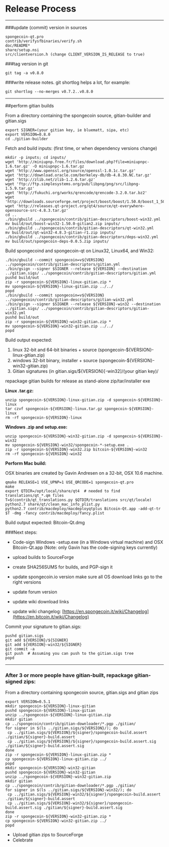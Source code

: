 Release Process
====================

* * *

###update (commit) version in sources


	spongecoin-qt.pro
	contrib/verifysfbinaries/verify.sh
	doc/README*
	share/setup.nsi
	src/clientversion.h (change CLIENT_VERSION_IS_RELEASE to true)

###tag version in git

	git tag -a v0.8.0

###write release notes. git shortlog helps a lot, for example:

	git shortlog --no-merges v0.7.2..v0.8.0

* * *

##perform gitian builds

 From a directory containing the spongecoin source, gitian-builder and gitian.sigs
  
	export SIGNER=(your gitian key, ie bluematt, sipa, etc)
	export VERSION=0.8.0
	cd ./gitian-builder

 Fetch and build inputs: (first time, or when dependency versions change)

	mkdir -p inputs; cd inputs/
	wget 'http://miniupnp.free.fr/files/download.php?file=miniupnpc-1.6.tar.gz' -O miniupnpc-1.6.tar.gz
	wget 'http://www.openssl.org/source/openssl-1.0.1c.tar.gz'
	wget 'http://download.oracle.com/berkeley-db/db-4.8.30.NC.tar.gz'
	wget 'http://zlib.net/zlib-1.2.6.tar.gz'
	wget 'ftp://ftp.simplesystems.org/pub/libpng/png/src/libpng-1.5.9.tar.gz'
	wget 'http://fukuchi.org/works/qrencode/qrencode-3.2.0.tar.bz2'
	wget 'http://downloads.sourceforge.net/project/boost/boost/1.50.0/boost_1_50_0.tar.bz2'
	wget 'http://releases.qt-project.org/qt4/source/qt-everywhere-opensource-src-4.8.3.tar.gz'
	cd ..
	./bin/gbuild ../spongecoin/contrib/gitian-descriptors/boost-win32.yml
	mv build/out/boost-win32-1.50.0-gitian2.zip inputs/
	./bin/gbuild ../spongecoin/contrib/gitian-descriptors/qt-win32.yml
	mv build/out/qt-win32-4.8.3-gitian-r1.zip inputs/
	./bin/gbuild ../spongecoin/contrib/gitian-descriptors/deps-win32.yml
	mv build/out/spongecoin-deps-0.0.5.zip inputs/

 Build spongecoind and spongecoin-qt on Linux32, Linux64, and Win32:
  
	./bin/gbuild --commit spongecoin=v${VERSION} ../spongecoin/contrib/gitian-descriptors/gitian.yml
	./bin/gsign --signer $SIGNER --release ${VERSION} --destination ../gitian.sigs/ ../spongecoin/contrib/gitian-descriptors/gitian.yml
	pushd build/out
	zip -r spongecoin-${VERSION}-linux-gitian.zip *
	mv spongecoin-${VERSION}-linux-gitian.zip ../../
	popd
	./bin/gbuild --commit spongecoin=v${VERSION} ../spongecoin/contrib/gitian-descriptors/gitian-win32.yml
	./bin/gsign --signer $SIGNER --release ${VERSION}-win32 --destination ../gitian.sigs/ ../spongecoin/contrib/gitian-descriptors/gitian-win32.yml
	pushd build/out
	zip -r spongecoin-${VERSION}-win32-gitian.zip *
	mv spongecoin-${VERSION}-win32-gitian.zip ../../
	popd

  Build output expected:

  1. linux 32-bit and 64-bit binaries + source (spongecoin-${VERSION}-linux-gitian.zip)
  2. windows 32-bit binary, installer + source (spongecoin-${VERSION}-win32-gitian.zip)
  3. Gitian signatures (in gitian.sigs/${VERSION}[-win32]/(your gitian key)/

repackage gitian builds for release as stand-alone zip/tar/installer exe

**Linux .tar.gz:**

	unzip spongecoin-${VERSION}-linux-gitian.zip -d spongecoin-${VERSION}-linux
	tar czvf spongecoin-${VERSION}-linux.tar.gz spongecoin-${VERSION}-linux
	rm -rf spongecoin-${VERSION}-linux

**Windows .zip and setup.exe:**

	unzip spongecoin-${VERSION}-win32-gitian.zip -d spongecoin-${VERSION}-win32
	mv spongecoin-${VERSION}-win32/spongecoin-*-setup.exe .
	zip -r spongecoin-${VERSION}-win32.zip bitcoin-${VERSION}-win32
	rm -rf spongecoin-${VERSION}-win32

**Perform Mac build:**

  OSX binaries are created by Gavin Andresen on a 32-bit, OSX 10.6 machine.

	qmake RELEASE=1 USE_UPNP=1 USE_QRCODE=1 spongecoin-qt.pro
	make
	export QTDIR=/opt/local/share/qt4  # needed to find translations/qt_*.qm files
	T=$(contrib/qt_translations.py $QTDIR/translations src/qt/locale)
	python2.7 share/qt/clean_mac_info_plist.py
	python2.7 contrib/macdeploy/macdeployqtplus Bitcoin-Qt.app -add-qt-tr $T -dmg -fancy contrib/macdeploy/fancy.plist

 Build output expected: Bitcoin-Qt.dmg

###Next steps:

* Code-sign Windows -setup.exe (in a Windows virtual machine) and
  OSX Bitcoin-Qt.app (Note: only Gavin has the code-signing keys currently)

* upload builds to SourceForge

* create SHA256SUMS for builds, and PGP-sign it

* update spongecoin.io version
  make sure all OS download links go to the right versions

* update forum version

* update wiki download links

* update wiki changelog: [https://en.spongecoin.it/wiki/Changelog](https://en.bitcoin.it/wiki/Changelog)

Commit your signature to gitian.sigs:

	pushd gitian.sigs
	git add ${VERSION}/${SIGNER}
	git add ${VERSION}-win32/${SIGNER}
	git commit -a
	git push  # Assuming you can push to the gitian.sigs tree
	popd

-------------------------------------------------------------------------

### After 3 or more people have gitian-built, repackage gitian-signed zips:

From a directory containing spongecoin source, gitian.sigs and gitian zips

	export VERSION=0.5.1
	mkdir spongecoin-${VERSION}-linux-gitian
	pushd spongecoin-${VERSION}-linux-gitian
	unzip ../spongecoin-${VERSION}-linux-gitian.zip
	mkdir gitian
	cp ../spongecoin/contrib/gitian-downloader/*.pgp ./gitian/
	for signer in $(ls ../gitian.sigs/${VERSION}/); do
	 cp ../gitian.sigs/${VERSION}/${signer}/spongecoin-build.assert ./gitian/${signer}-build.assert
	 cp ../gitian.sigs/${VERSION}/${signer}/spongecoin-build.assert.sig ./gitian/${signer}-build.assert.sig
	done
	zip -r spongecoin-${VERSION}-linux-gitian.zip *
	cp spongecoin-${VERSION}-linux-gitian.zip ../
	popd
	mkdir spongecoin-${VERSION}-win32-gitian
	pushd spongecoin-${VERSION}-win32-gitian
	unzip ../spongecoin-${VERSION}-win32-gitian.zip
	mkdir gitian
	cp ../spongecoin/contrib/gitian-downloader/*.pgp ./gitian/
	for signer in $(ls ../gitian.sigs/${VERSION}-win32/); do
	 cp ../gitian.sigs/${VERSION}-win32/${signer}/spongecoin-build.assert ./gitian/${signer}-build.assert
	 cp ../gitian.sigs/${VERSION}-win32/${signer}/spongecoin-build.assert.sig ./gitian/${signer}-build.assert.sig
	done
	zip -r spongecoin-${VERSION}-win32-gitian.zip *
	cp spongecoin-${VERSION}-win32-gitian.zip ../
	popd

- Upload gitian zips to SourceForge
- Celebrate 
